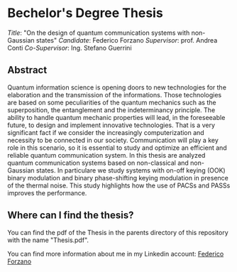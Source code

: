 # Bechelor's Degree Thesis
*Title*:            "On the design of quantum communication systems with non-Gaussian states"
*Candidate*:        Federico Forzano
*Supervisor*:       prof. Andrea Conti
*Co-Supervisor*:    Ing. Stefano Guerrini

## Abstract
Quantum information science is opening doors to new technologies for the elaboration and
the transmission of the informations. Those technologies are based on some peculiarities of
the quantum mechanics such as the superposition, the entanglement and the indeterminancy
principle. The ability to handle quantum mechanic properties will lead, in the foreseeable future,
to design and implement innovative technologies. That is a very significant fact if we consider
the increasingly computerization and necessity to be connected in our society. Communication
will play a key role in this scenario, so it is essential to study and optimize an efficient and
reliable quantum communication system.
In this thesis are analyzed quantum communication systems based on non-classical and non-
Gaussian states. In particulare we study systems with on-off keying (OOK) binary modulation
and binary phase-shifting keying modulation in presence of the thermal noise. This study
highlights how the use of PACSs and PASSs improves the performance.

## Where can I find the thesis?
You can find the pdf of the Thesis in the parents directory of this repository with the name "Thesis.pdf".

You can find more information about me in my Linkedin account:
[Federico Forzano](https://www.linkedin.com/in/federico-forzano-8b24b8239/)
